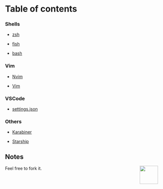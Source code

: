 # Table of contents

### Shells
- [zsh](https://github.com/riceset/dotfiles/blob/main/.zshrc)

- [fish](https://github.com/riceset/dotfiles/blob/main/config.fish)

- [bash](https://github.com/riceset/dotfiles/blob/main/.bash_profile)

### Vim
- [Nvim](https://github.com/riceset/dotfiles/blob/main/init.vim)

- [Vim](https://github.com/riceset/dotfiles/blob/main/.vimrc)

### VSCode
- [settings.json](https://github.com/riceset/dotfiles/blob/main/settings.json)

### Others
- [Karabiner](https://github.com/riceset/dotfiles/blob/main/karabiner.json)

- [Starship](https://github.com/riceset/dotfiles/blob/main/starship.toml)

## Notes
<a href="https://github.com/riceset/"><img align='right' src='https://user-images.githubusercontent.com/48802655/110702518-5fc7a700-81d1-11eb-9bff-35a31eb4f6d0.gif' width='60'></a>

Feel free to fork it.
